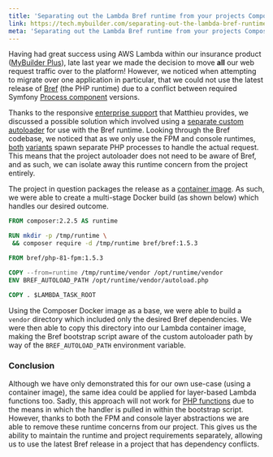 ```yaml
---
title: 'Separating out the Lambda Bref runtime from your projects Composer dependencies'
link: https://tech.mybuilder.com/separating-out-the-lambda-bref-runtime-from-your-projects-composer-dependencies/
meta: 'Separating out the Lambda Bref runtime from your projects Composer dependencies'
---
```


Having had great success using AWS Lambda within our insurance product ([MyBuilder Plus](https://mybuilder-plus.com/)), late last year we made the decision to move **all** our web request traffic over to the platform!
However, we noticed when attempting to migrate over one application in particular, that we could not use the latest release of [Bref](https://bref.sh/) (the PHP runtime) due to a conflict between required Symfony [Process component](https://symfony.com/doc/current/components/process.html) versions.

<!--more-->

Thanks to the responsive [enterprise support](https://bref.sh/#enterprise) that Matthieu provides, we discussed a possible solution which involved using a [separate custom autoloader](https://bref.sh/docs/environment/php.html#custom-vendor-path) for use with the Bref runtime.
Looking through the Bref codebase, we noticed that as we only use the FPM and console runtimes, [both](https://github.com/brefphp/bref/blob/master/runtime/layers/fpm/bootstrap#L35) [variants](https://github.com/brefphp/bref/blob/master/runtime/layers/console/bootstrap#L49) spawn separate PHP processes to handle the actual request.
This means that the project autoloader does not need to be aware of Bref, and as such, we can isolate away this runtime concern from the project entirely.

The project in question packages the release as a [container image](https://docs.aws.amazon.com/lambda/latest/dg/images-create.html).
As such, we were able to create a multi-stage Docker build (as shown below) which handles our desired outcome.

```dockerfile
FROM composer:2.2.5 AS runtime

RUN mkdir -p /tmp/runtime \
 && composer require -d /tmp/runtime bref/bref:1.5.3

FROM bref/php-81-fpm:1.5.3

COPY --from=runtime /tmp/runtime/vendor /opt/runtime/vendor
ENV BREF_AUTOLOAD_PATH /opt/runtime/vendor/autoload.php

COPY . $LAMBDA_TASK_ROOT
```

Using the Composer Docker image as a base, we were able to build a `vendor` directory which included only the desired Bref dependencies.
We were then able to copy this directory into our Lambda container image, making the Bref bootstrap script aware of the custom autoloader path by way of the `BREF_AUTOLOAD_PATH` environment variable.

### Conclusion

Although we have only demonstrated this for our own use-case (using a container image), the same idea could be applied for layer-based Lambda functions too.
Sadly, this approach will not work for [PHP functions](https://bref.sh/docs/runtimes/function.html) due to the means in which the handler is pulled in within the bootstrap script.
However, thanks to both the FPM and console layer abstractions we are able to remove these runtime concerns from our project.
This gives us the ability to maintain the runtime and project requirements separately, allowing us to use the latest Bref release in a project that has dependency conflicts.
